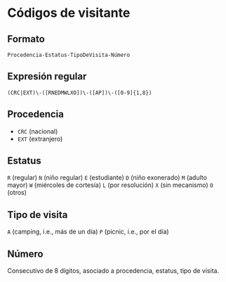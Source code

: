# Códigos de visitante

## Formato

`Procedencia-Estatus-TipoDeVisita-Número`

## Expresión regular

`(CRC|EXT)\-([RNEDMWLXO])\-([AP])\-([0-9]{1,8})`

## Procedencia

- `CRC` (nacional)
- `EXT` (extranjero)

## Estatus

`R` (regular)
`N` (niño regular)
`E` (estudiante)
`D` (niño exonerado)
`M` (adulto mayor)
`W` (miércoles de cortesía)
`L` (por resolución)
`X` (sin mecanismo)
`O` (otros)

## Tipo de visita

`A` (camping, i.e., más de un día)
`P` (picnic, i.e., por el día)

## Número

Consecutivo de 8 dígitos, asociado a procedencia, estatus, tipo de visita.
